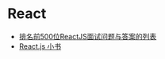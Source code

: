 # React

* [排名前500位ReactJS面试问题与答案的列表](https://github.com/sudheerj/reactjs-interview-questions)
* [React.js 小书](https://github.com/huzidaha/react-naive-book)